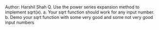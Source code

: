 Author: Harshil Shah
Q. Use the power series expansion method to implement sqrt(x).
a. Your sqrt function should work for any input number.
b. Demo your sqrt function with some very good and some not very good input numbers
